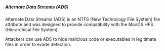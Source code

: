 ##### Alternate Data Streams (ADS)

Alternate Data Streams (ADS) is an NTFS (New Technology File System) file attribute and was designed to provide compatibility with the MacOS HFS (Hierarchical File System).

Attackers can use ADS to hide malicious code or executables in legitimate files in order to evade detection.